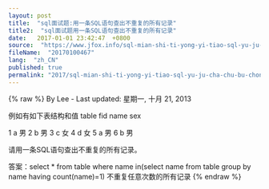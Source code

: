```yaml
---
layout: post
title:  "sql面试题:用一条SQL语句查出不重复的所有记录"
title2:  "sql面试题用一条SQL语句查出不重复的所有记录"
date:   2017-01-01 23:42:47  +0800
source:  "https://www.jfox.info/sql-mian-shi-ti-yong-yi-tiao-sql-yu-ju-cha-chu-bu-chong-fu-de-suo-you-ji-lu.html"
fileName:  "20170100467"
lang:  "zh_CN"
published: true
permalink: "2017/sql-mian-shi-ti-yong-yi-tiao-sql-yu-ju-cha-chu-bu-chong-fu-de-suo-you-ji-lu.html"
---
```

{% raw %}
By Lee - Last updated: 星期一, 十月 21, 2013

例如有如下表结构和值
table
fid name  sex

1     a      男
2     b      男
3     c      女
4     d      女
5     a      男
6     b      男

请用一条SQL语句查出不重复的所有记录。

答案：select   *   from   table   where   name in(select   name   from   table   group   by   name     having   count(name)=1) 不重复任意次数的所有记录
{% endraw %}

